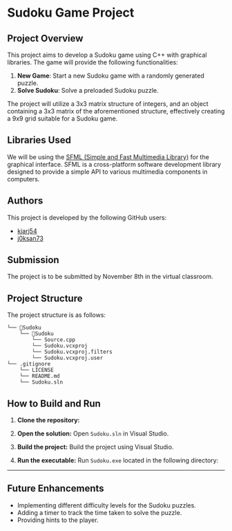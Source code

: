 # Sudoku Game Project

## Project Overview

This project aims to develop a Sudoku game using C++ with graphical libraries. The game will provide the following functionalities:

1. **New Game**: Start a new Sudoku game with a randomly generated puzzle.
2. **Solve Sudoku**: Solve a preloaded Sudoku puzzle.

The project will utilize a 3x3 matrix structure of integers, and an object containing a 3x3 matrix of the aforementioned structure, effectively creating a 9x9 grid suitable for a Sudoku game.

## Libraries Used

We will be using the [SFML (Simple and Fast Multimedia Library)](https://www.sfml-dev.org/) for the graphical interface. SFML is a cross-platform software development library designed to provide a simple API to various multimedia components in computers.

## Authors

This project is developed by the following GitHub users:

- [kjarj54](https://github.com/kjarj54)
- [j0ksan73](https://github.com/j0ksan73)

## Submission

The project is to be submitted by November 8th in the virtual classroom.

## Project Structure

The project structure is as follows:

```
└── 📁Sudoku
    └── 📁Sudoku
        └── Source.cpp
        └── Sudoku.vcxproj
        └── Sudoku.vcxproj.filters
        └── Sudoku.vcxproj.user
└── .gitignore
    └── LICENSE
    └── README.md
    └── Sudoku.sln
```

## How to Build and Run

1. **Clone the repository:**

2. **Open the solution:** Open `Sudoku.sln` in Visual Studio.

3. **Build the project:** Build the project using Visual Studio.

4. **Run the executable:** Run `Sudoku.exe` located in the following directory:

---

## Future Enhancements

- Implementing different difficulty levels for the Sudoku puzzles.
- Adding a timer to track the time taken to solve the puzzle.
- Providing hints to the player.
